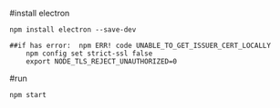 #install electron

    npm install electron --save-dev

    ##if has error:  npm ERR! code UNABLE_TO_GET_ISSUER_CERT_LOCALLY
        npm config set strict-ssl false
        export NODE_TLS_REJECT_UNAUTHORIZED=0

#run

    npm start

